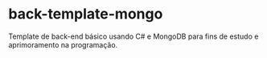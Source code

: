 # back-template-mongo
Template de back-end básico usando C# e MongoDB para fins de estudo e aprimoramento na programação.
